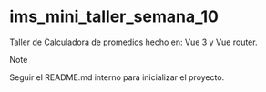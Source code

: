# ims_mini_taller_semana_10
Taller de Calculadora de promedios hecho en: Vue 3 y Vue router.

> [!NOTE]
> Seguir el README.md interno para inicializar el proyecto.
